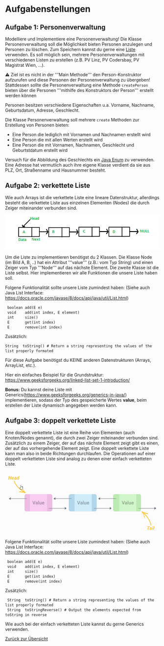 # Aufgabenstellungen

## Aufgabe 1: Personenverwaltung

Modelliere und Implementiere eine Personenverwaltung! 
Die Klasse Personenverwaltung soll die Möglichkeit bieten Personen anzulegen und Personen zu löschen. 
Zum Speichern kannst du gerne eine [Liste](https://docs.oracle.com/javase/7/docs/api/java/util/List.html) verwenden. Es soll möglich sein, mehrere Personenverwaltungen mit verschiedenen Listen zu erstellen (z.B. PV Linz, PV Codersbay, PV Magistrat Wien, ...).

⚠️ Ziel ist es nicht in der '''Main Methode''' den Person-Konstruktor aufzurufen und diese Personen der Personenverwaltung zu übergeben! Stattdessen sollte die Personenverwaltung eine Methode `createPerson` bieten über die Personen '''mithilfe des Konstruktors der Person''' erstellt werden können

Personen besitzen verschiedene Eigenschaften u.a. Vorname, Nachname, Geburtsdatum, Adresse, Geschlecht. 

Die Klasse Personenverwaltung soll mehrere `create` Methoden zur Erstellung von Personen bieten: 
- Eine Person die lediglich mit Vornamen und Nachnamen erstellt wird
- Eine Person die mit allen Werten erstellt wird
- Eine Person die mit Vornamen, Nachnamen, Geschlecht und Geburtstdatum erstellt wird

Versuch für die Abbildung des Geschlechts ein [Java Enum](https://www.w3schools.com/java/java_enums.asp) zu verwenden. Eine Adresse hat vermutlich auch ihre eigene Klasse verdient da sie aus PLZ, Ort, Straßenname und Hausnummer besteht.


## Aufgabe 2: verkettete Liste
Wie auch Arrays ist die verkettete Liste eine lineare Datenstruktur, allerdings besteht die verkettete Liste aus einzelnen Elementen (Nodes) die durch Zeiger miteinander verbunden sind.<br>

![LinkedList](img/Linkedlist.png)

Um die Liste zu implementieren benötigst du 2 Klassen. Die Klasse Node (im Bild A, B, ..) hat ein Attribut '''value''' (z.B.: vom Typ String) und einen Zeiger vom Typ '''Node''' auf das nächste Element. Die zweite Klasse ist die Liste selbst. Hier implementieren wir alle Funktionen die unsere Liste haben soll.

Folgene Funktionalität sollte unsere Liste zumindest haben:
(Siehe auch Java List Interface: https://docs.oracle.com/javase/8/docs/api/java/util/List.html)
```
 boolean add(E e)
 void    add(int index, E element)
 int     size()
 E       get(int index)
 E       remove(int index)
```

Zusätzlich:
```
String  toString() # Return a string representing the values of the list properly formated 
```

Für diese Aufgabe benötigst du KEINE anderen Datenstrukturen (Arrays, ArrayList, etc.).

Hier ein einfaches Beispiel für die Grundstruktur: https://www.geeksforgeeks.org/linked-list-set-1-introduction/

**Bonus:** Du kannst deine Liste mit Generics(https://www.geeksforgeeks.org/generics-in-java/) implementieren, sodass der Typ des gespeicherte Wertes **value**, beim erstellen der Liste dynamisch angegeben werden kann.

## Aufgabe 3: doppelt verkettete Liste
Eine doppelt verkettete Liste ist eine Reihe von Elementen (auch Knoten/Nodes genannt), die durch zwei Zeiger miteinander verbunden sind. Zusätzlich zu einem Zeiger, der auf das nächste Element zeigt gibt es einen, der auf das vorhergehende Element zeigt. Eine doppelt verkettete Liste kann man also in beide Richtungen durchlaufen. Die Operationen auf einer doppelt verketteten Liste sind analog zu denen einer einfach verketteten Liste.

![Double LinkedList](img/doubleLinkedList.png)

Folgene Funktionalität sollte unsere Liste zumindest haben:
(Siehe auch Java List Interface: https://docs.oracle.com/javase/8/docs/api/java/util/List.html)

```
 boolean add(E e)
 void    add(int index, E element)
 int     size()
 E       get(int index) 
 E       remove(int index)
```

Zusätzlich:
```
 String  toString() # Return a string representing the values of the list properly formated
 String  toStringReverse() # Output the elements expected from toString in reverse
```

Wie auch bei der einfach verketteten Liste kannst du gerne Generics verwenden.

[Zurück zur Übersicht](README.md)